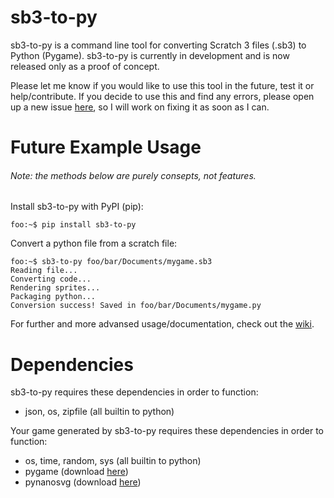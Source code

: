# sb3-to-py
sb3-to-py is a command line tool for converting Scratch 3 files (.sb3) to Python (Pygame). sb3-to-py is currently in development and is now released only as a proof of concept.

Please let me know if you would like to use this tool in the future, test it or help/contribute. If you decide to use this and find any errors, please open up a new issue [here](https://github.com/lukarao/sb3-to-py/issues/new), so I will work on fixing it as soon as I can.

# Future Example Usage

###### Note: the methods below are purely consepts, not features.

Install sb3-to-py with PyPI (pip):

```console
foo:~$ pip install sb3-to-py
```

Convert a python file from a scratch file:

```console
foo:~$ sb3-to-py foo/bar/Documents/mygame.sb3
Reading file...
Converting code...
Rendering sprites...
Packaging python...
Conversion success! Saved in foo/bar/Documents/mygame.py
```

For further and more advansed usage/documentation, check out the [wiki](https://github.com/lukarao/sb3-to-py/wiki).

# Dependencies

sb3-to-py requires these dependencies in order to function:
 - json, os, zipfile (all builtin to python)
 
Your game generated by sb3-to-py requires these dependencies in order to function:
 - os, time, random, sys (all builtin to python)
 - pygame (download [here](https://www.pygame.org/wiki/GettingStarted))
 - pynanosvg (download [here](https://github.com/ethanhs/pynanosvg))
